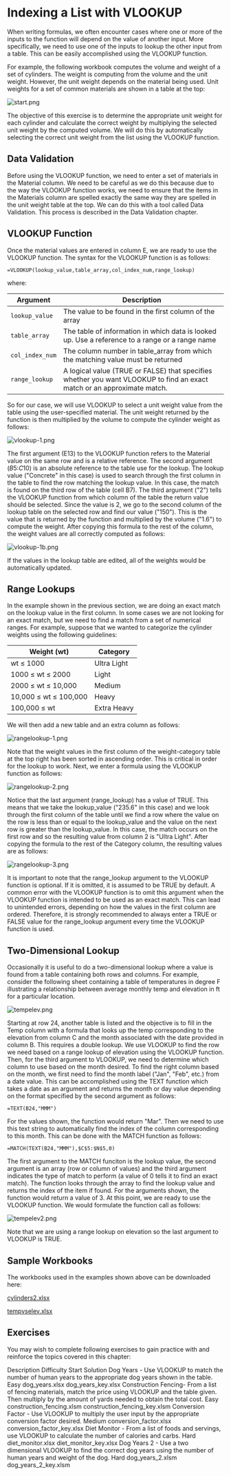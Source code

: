 # Indexing a List with VLOOKUP

When writing formulas, we often encounter cases where one or more of the inputs to the function will depend on the value of another input. More specifically, we need to use one of the inputs to lookup the other input from a table. This can be easily accomplished using the VLOOKUP function.

For example, the following workbook computes the volume and weight of a set of cylinders. The weight is computing from the volume and the unit weight. However, the unit weight depends on the material being used. Unit weights for a set of common materials are shown in a table at the top:

![start.png](images/start.png)

The objective of this exercise is to determine the appropriate unit weight for each cylinder and calculate the correct weight by multiplying the selected unit weight by the computed volume. We will do this by automatically selecting the correct unit weight from the list using the VLOOKUP function.

## Data Validation

Before using the VLOOKUP function, we need to enter a set of materials in the Material column. We need to be careful as we do this because due to the way the VLOOKUP function works, we need to ensure that the items in the Materials column are spelled exactly the same way they are spelled in the unit weight table at the top. We can do this with a tool called Data Validation. This process is described in the Data Validation chapter.

## VLOOKUP Function

Once the material values are entered in column E, we are ready to use the VLOOKUP function. The syntax for the VLOOKUP function is as follows:

```
=VLOOKUP(lookup_value,table_array,col_index_num,range_lookup)
```

where:

| Argument       | Description                                                                 |
|----------------|-----------------------------------------------------------------------------|
| `lookup_value`  | The value to be found in the first column of the array                     |
| `table_array`    | The table of information in which data is looked up. Use a reference to a range or a range name |
| `col_index_num`  | The column number in table_array from which the matching value must be returned |
| `range_lookup`   | A logical value (TRUE or FALSE) that specifies whether you want VLOOKUP to find an exact match or an approximate match. |


So for our case, we will use VLOOKUP to select a unit weight value from the table using the user-specified material. The unit weight returned by the function is then multiplied by the volume to compute the cylinder weight as follows:

![vlookup-1.png](images/vlookup-1.png)

The first argument (E13) to the VLOOKUP function refers to the Material value on the same row and is a relative reference. The second argument ($B$5:$C$10) is an absolute reference to the table use for the lookup. The lookup value ("Concrete" in this case) is used to search through the first column in the table to find the row matching the lookup value. In this case, the match is found on the third row of the table (cell B7). The third argument ("2") tells the VLOOKUP function from which column of the table the return value should be selected. Since the value is 2, we go to the second column of the lookup table on the selected row and find our value ("150"). This is the value that is returned by the function and multiplied by the volume ("1.6") to compute the weight. After copying this formula to the rest of the column, the weight values are all correctly computed as follows:

![vlookup-1b.png](images/vlookup-1b.png)

If the values in the lookup table are edited, all of the weights would be automatically updated.

## Range Lookups

In the example shown in the previous section, we are doing an exact match on the lookup value in the first column. In some cases we are not looking for an exact match, but we need to find a match from a set of numerical ranges. For example, suppose that we wanted to categorize the cylinder weights using the following guidelines:

| Weight (wt) | Category      |
|-------------|---------------|
| wt ≤ 1000   | Ultra Light   |
| 1000 ≤ wt ≤ 2000 | Light         |
| 2000 ≤ wt ≤ 10,000 | Medium        |
| 10,000 ≤ wt ≤ 100,000 | Heavy         |
| 100,000 ≤ wt | Extra Heavy   |

We will then add a new table and an extra column as follows:

![rangelookup-1.png](images/rangelookup-1.png)

Note that the weight values in the first column of the weight-category table at the top right has been sorted in ascending order. This is critical in order for the lookup to work. Next, we enter a formula using the VLOOKUP function as follows:

![rangelookup-2.png](images/rangelookup-2.png)

Notice that the last argument (range_lookup) has a value of TRUE. This means that we take the lookup_value ("235.6" in this case) and we look through the first column of the table until we find a row where the value on the row is less than or equal to the lookup_value and the value on the next row is greater than the lookup_value. In this case, the match occurs on the first row and so the resulting value from column 2 is "Ultra Light". After copying the formula to the rest of the Category column, the resulting values are as follows:

![rangelookup-3.png](images/rangelookup-3.png)

It is important to note that the range_lookup argument to the VLOOKUP function is optional. If it is omitted, it is assumed to be TRUE by default. A common error with the VLOOKUP function is to omit this argument when the VLOOKUP function is intended to be used as an exact match. This can lead to unintended errors, depending on how the values in the first column are ordered. Therefore, it is strongly recommended to always enter a TRUE or FALSE value for the range_lookup argument every time the VLOOKUP function is used.

## Two-Dimensional Lookup

Occasionally it is useful to do a two-dimensional lookup where a value is found from a table containing both rows and columns. For example, consider the following sheet containing a table of temperatures in degree F illustrating a relationship between average monthly temp and elevation in ft for a particular location.

![tempelev.png](images/tempelev.png)

Starting at row 24, another table is listed and the objective is to fill in the Temp column with a formula that looks up the temp corresponding to the elevation from column C and the month associated with the date provided in column B. This requires a double lookup. We use VLOOKUP to find the row we need based on a range lookup of elevation using the VLOOKUP function. Then, for the third argument to VLOOKUP, we need to determine which column to use based on the month desired. To find the right column based on the month, we first need to find the month label ("Jan", "Feb", etc.) from a date value. This can be accomplished using the TEXT function which takes a date as an argument and returns the month or day value depending on the format specified by the second argument as follows:

```
=TEXT(B24,"MMM")
```

For the values shown, the function would return "Mar". Then we need to use this text string to automatically find the index of the column corresponding to this month. This can be done with the MATCH function as follows:

```
=MATCH(TEXT(B24,"MMM"),$C$5:$N$5,0)
```

The first argument to the MATCH funciton is the lookup value, the second argument is an array (row or column of values) and the third argument indicates the type of match to perform (a value of 0 tells it to find an exact match). The function looks through the array to find the lookup value and returns the index of the item if found. For the arguments shown, the function would return a value of 3. At this point, we are ready to use the VLOOKUP function. We would formulate the function call as follows:

![tempelev2.png](images/tempelev2.png)

Note that we are using a range lookup on elevation so the last argument to VLOOKUP is TRUE.

## Sample Workbooks
The workbooks used in the examples shown above can be downloaded here:

[cylinders2.xlsx](files/cylinders2.xlsx)

[tempvselev.xlsx](files/tempvselev.xlsx)

## Exercises

You may wish to complete following exercises to gain practice with and reinforce the topics covered in this chapter:

Description	Difficulty	Start	Solution
Dog Years - Use VLOOKUP to match the number of human years to the appropriate dog years shown in the table.	Easy	dog_years.xlsx	dog_years_key.xlsx
Construction Fencing- From a list of fencing materials, match the price using VLOOKUP and the table given. Then multiply by the amount of yards needed to obtain the total cost.	Easy	construction_fencing.xlsm	construction_fencing_key.xlsm
Conversion Factor - Use VLOOKUP to multiply the user input by the appropriate conversion factor desired.	Medium	conversion_factor.xlsx	conversion_factor_key.xlsx
Diet Monitor - From a list of foods and servings, use VLOOKUP to calculate the number of calories and carbs.	Hard	diet_monitor.xlsx	diet_monitor_key.xlsx
Dog Years 2 - Use a two dimensional VLOOKUP to find the correct dog years using the number of human years and weight of the dog.	Hard	dog_years_2.xlsm	dog_years_2_key.xlsm
